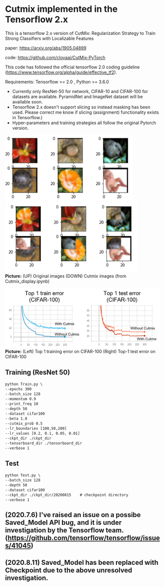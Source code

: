 
# Cutmix implemented in the Tensorflow 2.x
This is a tensorflow 2.x version of CutMix: Regularization Strategy to Train Strong Classifiers with Localizable Features 

paper: https://arxiv.org/abs/1905.04899

code: https://github.com/clovaai/CutMix-PyTorch

This code has followed the official tensorflow 2.0 coding guideline (https://www.tensorflow.org/alpha/guide/effective_tf2). 

Requirements: Tensorflow >= 2.0 , Python >= 3.6.0

- Currently only ResNet-50 for network, CIFAR-10 and CIFAR-100 for datasets are available. PyramidNet and ImageNet dataset will be available soon.
- Tensorflow 2.x doesn't support slicing so instead masking has been used. Please correct me know if slicing (assignment) functionality exists in Tensorflow.)  
- Hyper-parameters and training strategies all follow the original Pytorch version.


![Representative image](https://github.com/jis478/Tensorflow/blob/master/TF2.0/Cutmix/imgs/original.PNG) \
![Representative image](https://github.com/jis478/Tensorflow/blob/master/TF2.0/Cutmix/imgs/cutmix.PNG) \
**Picture:** (UP) Original images (DOWN) Cutmix images (from Cutmix_display.ipynb)


![Representative image](https://github.com/jis478/Tensorflow/blob/master/TF2.0/Cutmix/imgs/plots.PNG) \
**Picture:**  (Left) Top 1 training error on CIFAR-100   (Right) Top-1 test error on CIFAR-100 
                            


## Training (ResNet 50)

``` 
python Train.py \
--epochs 300
--batch_size 128
--momentum 0.9
--print_freq 10
--depth 50
--dataset cifar100
--beta 1.0
--cutmix_prob 0.5
--lr_boundaries [100,50,200]
--lr_values [0.2, 0.1, 0.05, 0.01]
--ckpt_dir ./ckpt_dir
--tensorboard_dir ./tensorboard_dir
--verbose 1
```

## Test

``` 
python Test.py \
--batch_size 128
--depth 50
--dataset cifar100
--ckpt_dir ./ckpt_dir/20200815    # checkpoint directory  
--verbose 1
```

## (2020.7.6) I've raised an issue on a possibe Saved_Model API bug, and it is under investigation by the Tensorflow team. (https://github.com/tensorflow/tensorflow/issues/41045) 
## (2020.8.11) Saved_Model has been replaced with Checkpoint due to the above unresolved investigation.
